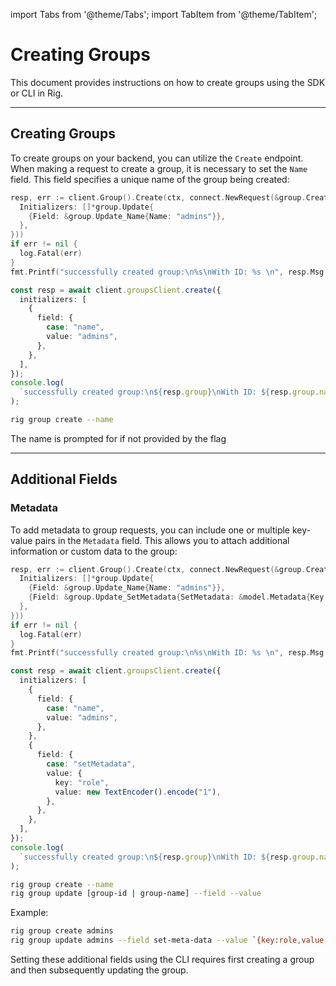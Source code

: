 import Tabs from '@theme/Tabs';
import TabItem from '@theme/TabItem';

# Creating Groups

This document provides instructions on how to create groups using the SDK or CLI in Rig.

<hr class="solid" />

## Creating Groups

To create groups on your backend, you can utilize the `Create` endpoint. When making a request to create a group, it is necessary to set the `Name` field. This field specifies a unique name of the group being created:

<Tabs>
<TabItem value="go" label="Golang SDK">

```go
resp, err := client.Group().Create(ctx, connect.NewRequest(&group.CreateRequest{
  Initializers: []*group.Update{
    {Field: &group.Update_Name{Name: "admins"}},
  },
}))
if err != nil {
  log.Fatal(err)
}
fmt.Printf("successfully created group:\n%s\nWith ID: %s \n", resp.Msg.GetGroup().String(), resp.Msg.GetGroup().GetGroupId())
```

</TabItem>
<TabItem value="typescript" label="Typescript SDK">

```typescript
const resp = await client.groupsClient.create({
  initializers: [
    {
      field: {
        case: "name",
        value: "admins",
      },
    },
  ],
});
console.log(
  `successfully created group:\n${resp.group}\nWith ID: ${resp.group.name}`,
);
```

</TabItem>
<TabItem value="cli" label="CLI">

```sh
rig group create --name
```

The name is prompted for if not provided by the flag
</TabItem>
</Tabs>

<hr class="solid" />

## Additional Fields

### Metadata

To add metadata to group requests, you can include one or multiple key-value pairs in the `Metadata` field. This allows you to attach additional information or custom data to the group:

<Tabs>
<TabItem value="go" label="Golang SDK">

```go
resp, err := client.Group().Create(ctx, connect.NewRequest(&group.CreateRequest{
  Initializers: []*group.Update{
    {Field: &group.Update_Name{Name: "admins"}},
    {Field: &group.Update_SetMetadata{SetMetadata: &model.Metadata{Key: "role", Value: []byte("1")}}},
  },
}))
if err != nil {
  log.Fatal(err)
}
fmt.Printf("successfully created group:\n%s\nWith ID: %s \n", resp.Msg.GetGroup().GetName(), resp.Msg.GetGroup().GetGroupId())
```

</TabItem>
<TabItem value="typescript" label="Typescript SDK">

```typescript
const resp = await client.groupsClient.create({
  initializers: [
    {
      field: {
        case: "name",
        value: "admins",
      },
    },
    {
      field: {
        case: "setMetadata",
        value: {
          key: "role",
          value: new TextEncoder().encode("1"),
        },
      },
    },
  ],
});
console.log(
  `successfully created group:\n${resp.group}\nWith ID: ${resp.group.name}`,
);
```

</TabItem>
<TabItem value="cli" label="CLI">

```sh
rig group create --name
rig group update [group-id | group-name] --field --value
```

Example:

```sh
rig group create admins
rig group update admins --field set-meta-data --value `{key:role,value:1}`
```

Setting these additional fields using the CLI requires first creating a group and then subsequently updating the group.
</TabItem>
</Tabs>
